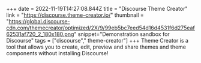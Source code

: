 +++
date = 2022-11-19T14:27:08.844Z
title = "Discourse Theme Creator"
link = "https://discourse.theme-creator.io/"
thumbnail = "https://global.discourse-cdn.com/themecreator/optimized/2X/9/99eb5bc7eed54d16d4531f6d275eaf62531af720_2_180x180.png"
snippet="Demonstration sandbox for Discourse"
tags = ["discourse"," theme-creator"]
+++
Theme Creator is a tool that allows you to create, edit, preview and share themes and theme components without installing Discourse!

